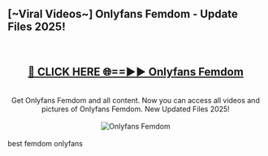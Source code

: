 <h2>[~Viral Videos~] Onlyfans Femdom - Update Files 2025!</h2>
<br>
<div align="center">
<h2><a href="https://betterlinks.top/A2PfLJ" rel="nofollow">🔴 CLICK HERE 🌐==►► Onlyfans Femdom</a></h2>
<br>
Get Onlyfans Femdom and all content. Now you can access all videos and pictures of Onlyfans Femdom. New Updated Files 2025!
<br>
<br>
<a href="https://betterlinks.top/A2PfLJ" rel="nofollow" data-target="animated-image.originalLink"><img src="https://i.ibb.co.com/WyWwxjT/player-gif2.gif" alt="Onlyfans Femdom" style="max-width: 100%; display: inline-block;" data-target="animated-image.originalImage"></a>
</div>
<br>
best femdom onlyfans